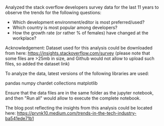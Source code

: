 Analyzed the stack overflow developers survey data for the last 11 years to observe the trends for the following questions:

- Which development environment/editor is most preferred/used?
- Which country is most popular among developers?
- How the growth rate (or rather % of females) have changed at the workplace?

Acknowledgement:
Dataset used for this analysis could be downloaded from here: https://insights.stackoverflow.com/survey
(please note that some files are >25mb in size, and Github would not allow to upload such files, so added the dataset link)

To analyze the data, latest versions of the following libraries are used:

pandas
numpy
chardet
collections
matplotlib

Ensure that the data files are in the same folder as the jupyter notebook, and then "Run all" would allow to execute the complete notebook.

The blog post reflecting the insights from this analysis could be located here: https://prvnk10.medium.com/trends-in-the-tech-industry-ba541ede71b1 
